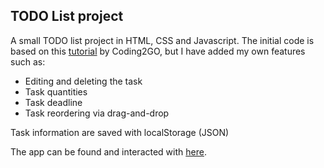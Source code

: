 ## TODO List project
A small TODO list project in HTML, CSS and Javascript. The initial code is based on this [tutorial](https://youtu.be/THEKW1gITJI) by Coding2GO, but I have added my own features such as: 
- Editing and deleting the task
- Task quantities
- Task deadline
- Task reordering via drag-and-drop

Task information are saved with localStorage (JSON)

The app can be found and interacted with [here](https://lann-hyl.github.io/todo-list-JS/).
